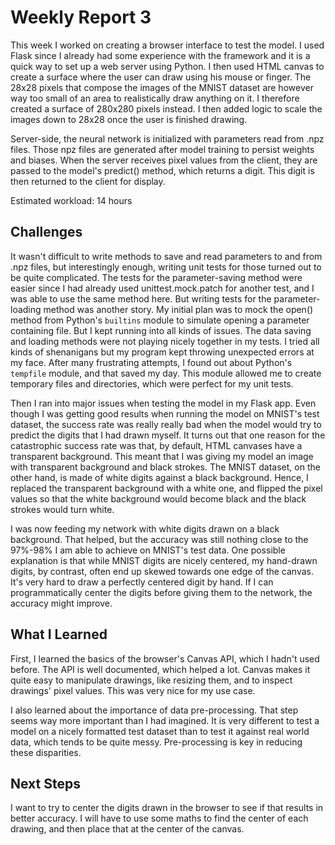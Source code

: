 # Weekly Report 3

This week I worked on creating a browser interface to test the model. I used Flask since I already had some experience with the framework and it is a quick way to set up a web server using Python. I then used HTML canvas to create a surface where the user can draw using his mouse or finger. The 28x28 pixels that compose the images of the MNIST dataset are however way too small of an area to realistically draw anything on it. I therefore created a surface of 280x280 pixels instead. I then added logic to scale the images down to 28x28 once the user is finished drawing.

Server-side, the neural network is initialized with parameters read from .npz files. Those npz files are generated after model training to persist weights and biases. When the server receives pixel values from the client, they are passed to the model's predict() method, which returns a digit. This digit is then returned to the client for display.

Estimated workload: 14 hours

## Challenges

It wasn't difficult to write methods to save and read parameters to and from .npz files, but interestingly enough, writing unit tests for those turned out to be quite complicated. The tests for the parameter-saving method were easier since I had already used unittest.mock.patch for another test, and I was able to use the same method here. But writing tests for the parameter-loading method was another story. My initial plan was to mock the open() method from Python's `builtins` module to simulate opening a parameter containing file. But I kept running into all kinds of issues. The data saving and loading methods were not playing nicely together in my tests. I tried all kinds of shenanigans but my program kept throwing unexpected errors at my face. After many frustrating attempts, I found out about Python's `tempfile` module, and that saved my day. This module allowed me to create temporary files and directories, which were perfect for my unit tests.

Then I ran into major issues when testing the model in my Flask app. Even though I was getting good results when running the model on MNIST's test dataset, the success rate was really really bad when the model would try to predict the digits that I had drawn myself. It turns out that one reason for the catastrophic success rate was that, by default, HTML canvases have a transparent background. This meant that I was giving my model an image with transparent background and black strokes. The MNIST dataset, on the other hand, is made of white digits against a black background. Hence, I replaced the transparent background with a white one, and flipped the pixel values so that the white background would become black and the black strokes would turn white.

I was now feeding my network with white digits drawn on a black background. That helped, but the accuracy was still nothing close to the 97%-98% I am able to achieve on MNIST's test data. One possible explanation is that while MNIST digits are nicely centered, my hand-drawn digits, by contrast, often end up skewed towards one edge of the canvas. It's very hard to draw a perfectly centered digit by hand. If I can programmatically center the digits before giving them to the network, the accuracy might improve.

## What I Learned

First, I learned the basics of the browser's Canvas API, which I hadn't used before. The API is well documented, which helped a lot. Canvas makes it quite easy to manipulate drawings, like resizing them, and to inspect drawings' pixel values. This was very nice for my use case.

I also learned about the importance of data pre-processing. That step seems way more important than I had imagined. It is very different to test a model on a nicely formatted test dataset than to test it against real world data, which tends to be quite messy. Pre-processing is key in reducing these disparities.

## Next Steps

I want to try to center the digits drawn in the browser to see if that results in better accuracy. I will have to use some maths to find the center of each drawing, and then place that at the center of the canvas.
